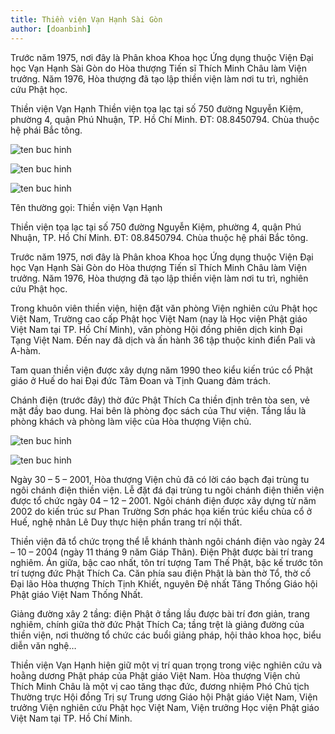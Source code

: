 ```yaml
---
title: Thiền viện Vạn Hạnh Sài Gòn
author: [doanbinh]
---
```


Trước năm 1975, nơi đây là Phân khoa Khoa học Ứng dụng thuộc Viện Đại học Vạn Hạnh Sài Gòn do Hòa thượng Tiến sĩ Thích Minh Châu làm Viện trưởng. Năm 1976, Hòa thượng đã tạo lập thiền viện làm nơi tu trì, nghiên cứu Phật học.

Thiền viện Vạn Hạnh Thiền viện tọa lạc tại số 750 đường Nguyễn Kiệm, phường 4, quận Phú Nhuận, TP. Hồ Chí Minh. ĐT: 08.8450794. Chùa thuộc hệ phái Bắc tông. 



![ten buc hinh](http://www.vncgarden.com/_/rsrc/1306056859582/di-tich-danh-thang/chuavietnam-xuavanay/tp-ho-chi-minh/thien-vien-van-hanh/370-Tam%20quan.jpg "ten buc hinh")

![ten buc hinh](http://www.vncgarden.com/_/rsrc/1306056888136/di-tich-danh-thang/chuavietnam-xuavanay/tp-ho-chi-minh/thien-vien-van-hanh/370-Mat%20tien%201996.jpg "ten buc hinh")

![ten buc hinh](http://www.vncgarden.com/_/rsrc/1306056919037/di-tich-danh-thang/chuavietnam-xuavanay/tp-ho-chi-minh/thien-vien-van-hanh/370-Mat%20tien.jpg "ten buc hinh")

Tên thường gọi: Thiền viện Vạn Hạnh

Thiền viện tọa lạc tại số 750 đường Nguyễn Kiệm, phường 4, quận Phú Nhuận, TP. Hồ Chí Minh. ĐT: 08.8450794. Chùa thuộc hệ phái Bắc tông.

Trước năm 1975, nơi đây là Phân khoa Khoa học Ứng dụng thuộc Viện Đại học Vạn Hạnh Sài Gòn do Hòa thượng Tiến sĩ Thích Minh Châu làm Viện trưởng. Năm 1976, Hòa thượng đã tạo lập thiền viện làm nơi tu trì, nghiên cứu Phật học.

Trong khuôn viên thiền viện, hiện đặt văn phòng Viện nghiên cứu Phật học Việt Nam, Trường cao cấp Phật học Việt Nam (nay là Học viện Phật giáo Việt Nam tại TP. Hồ Chí Minh), văn phòng Hội đồng phiên dịch kinh Đại Tạng Việt Nam. Đến nay đã dịch và ấn hành 36 tập thuộc kinh điển Pali và A-hàm.

Tam quan thiền viện được xây dựng năm 1990 theo kiểu kiến trúc cổ Phật giáo ở Huế do hai Đại đức Tâm Đoan và Tịnh Quang đảm trách.

Chánh điện (trước đây) thờ đức Phật Thích Ca thiền định trên tòa sen, vẻ mặt đầy bao dung. Hai bên là phòng đọc sách của Thư viện. Tầng lầu là phòng khách và phòng làm việc của Hòa thượng Viện chủ. 

![ten buc hinh](http://www.vncgarden.com/_/rsrc/1306056961045/di-tich-danh-thang/chuavietnam-xuavanay/tp-ho-chi-minh/thien-vien-van-hanh/370-Mot%20goc%20Thien%20vien.jpg "ten buc hinh")

![ten buc hinh](http://www.vncgarden.com/_/rsrc/1306056996377/di-tich-danh-thang/chuavietnam-xuavanay/tp-ho-chi-minh/thien-vien-van-hanh/370-Vuon%20tuong%20dan%20sanh.jpg "ten buc hinh")

Ngày 30 – 5 – 2001, Hòa thượng Viện chủ đã có lời cáo bạch đại trùng tu ngôi chánh điện thiền viện. Lễ đặt đá đại trùng tu ngôi chánh điện thiền viện được tổ chức ngày 04 – 12 – 2001. Ngôi chánh điện được xây dựng từ năm 2002 do kiến trúc sư Phan Trường Sơn phác họa kiến trúc kiểu chùa cổ ở Huế, nghệ nhân Lê Duy thực hiện phần trang trí nội thất.

Thiền viện đã tổ chức trọng thể lễ khánh thành ngôi chánh điện vào ngày 24 – 10 – 2004 (ngày 11 tháng 9 năm Giáp Thân). Điện Phật được bài trí trang nghiêm. Án giữa, bậc cao nhất, tôn trí tượng Tam Thế Phật, bậc kế trước tôn trí tượng đức Phật Thích Ca. Căn phía sau điện Phật là bàn thờ Tổ, thờ cố Đại lão Hòa thượng Thích Tịnh Khiết, nguyên Đệ nhất Tăng Thống Giáo hội Phật giáo Việt Nam Thống Nhất.  

Giảng đường xây 2 tầng: điện Phật ở tầng lầu được bài trí đơn giản, trang nghiêm, chính giữa thờ đức Phật Thích Ca; tầng trệt là giảng đường của thiền viện, nơi thường tổ chức các buổi giảng pháp, hội thảo khoa học, biểu diễn văn nghệ…

Thiền viện Vạn Hạnh hiện giữ một vị trí quan trọng trong việc nghiên cứu và hoằng dương Phật pháp của Phật giáo Việt Nam. Hòa thượng Viện chủ Thích Minh Châu là một vị cao tăng thạc đức, đương nhiệm Phó Chủ tịch Thường trực Hội đồng Trị sự Trung ương Giáo hội Phật giáo Việt Nam, Viện trưởng Viện nghiên cứu Phật học Việt Nam, Viện trưởng Học viện Phật giáo Việt Nam tại TP. Hồ Chí Minh.

 
